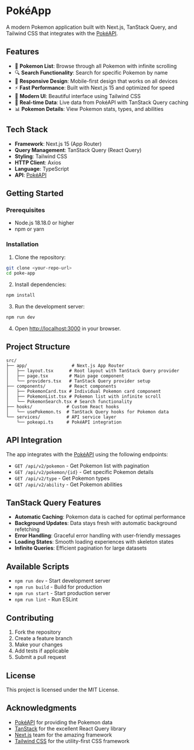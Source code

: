 # PokéApp

A modern Pokemon application built with Next.js, TanStack Query, and Tailwind CSS that integrates with the [PokéAPI](https://pokeapi.co/).

## Features

- 🎯 **Pokemon List**: Browse through all Pokemon with infinite scrolling
- 🔍 **Search Functionality**: Search for specific Pokemon by name
- 📱 **Responsive Design**: Mobile-first design that works on all devices
- ⚡ **Fast Performance**: Built with Next.js 15 and optimized for speed
- 🎨 **Modern UI**: Beautiful interface using Tailwind CSS
- 🔄 **Real-time Data**: Live data from PokéAPI with TanStack Query caching
- 📊 **Pokemon Details**: View Pokemon stats, types, and abilities

## Tech Stack

- **Framework**: Next.js 15 (App Router)
- **Query Management**: TanStack Query (React Query)
- **Styling**: Tailwind CSS
- **HTTP Client**: Axios
- **Language**: TypeScript
- **API**: [PokéAPI](https://pokeapi.co/)

## Getting Started

### Prerequisites

- Node.js 18.18.0 or higher
- npm or yarn

### Installation

1. Clone the repository:

```bash
git clone <your-repo-url>
cd poke-app
```

2. Install dependencies:

```bash
npm install
```

3. Run the development server:

```bash
npm run dev
```

4. Open [http://localhost:3000](http://localhost:3000) in your browser.

## Project Structure

```
src/
├── app/                 # Next.js App Router
│   ├── layout.tsx      # Root layout with TanStack Query provider
│   ├── page.tsx        # Main page component
│   └── providers.tsx   # TanStack Query provider setup
├── components/         # React components
│   ├── PokemonCard.tsx # Individual Pokemon card component
│   ├── PokemonList.tsx # Pokemon list with infinite scroll
│   └── PokemonSearch.tsx # Search functionality
├── hooks/             # Custom React hooks
│   └── usePokemon.ts  # TanStack Query hooks for Pokemon data
└── services/          # API service layer
    └── pokeapi.ts     # PokéAPI integration
```

## API Integration

The app integrates with the [PokéAPI](https://pokeapi.co/) using the following endpoints:

- `GET /api/v2/pokemon` - Get Pokemon list with pagination
- `GET /api/v2/pokemon/{id}` - Get specific Pokemon details
- `GET /api/v2/type` - Get Pokemon types
- `GET /api/v2/ability` - Get Pokemon abilities

## TanStack Query Features

- **Automatic Caching**: Pokemon data is cached for optimal performance
- **Background Updates**: Data stays fresh with automatic background refetching
- **Error Handling**: Graceful error handling with user-friendly messages
- **Loading States**: Smooth loading experiences with skeleton states
- **Infinite Queries**: Efficient pagination for large datasets

## Available Scripts

- `npm run dev` - Start development server
- `npm run build` - Build for production
- `npm run start` - Start production server
- `npm run lint` - Run ESLint

## Contributing

1. Fork the repository
2. Create a feature branch
3. Make your changes
4. Add tests if applicable
5. Submit a pull request

## License

This project is licensed under the MIT License.

## Acknowledgments

- [PokéAPI](https://pokeapi.co/) for providing the Pokemon data
- [TanStack](https://tanstack.com/) for the excellent React Query library
- [Next.js](https://nextjs.org/) team for the amazing framework
- [Tailwind CSS](https://tailwindcss.com/) for the utility-first CSS framework
